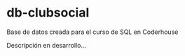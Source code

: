 # db-clubsocial
Base de datos creada para el curso de SQL en Coderhouse

Descripción en desarrollo...

